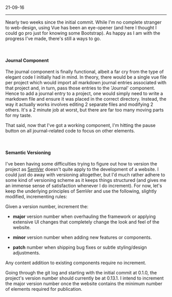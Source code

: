 21-09-16

---

Nearly two weeks since the initial commit. While I'm no complete stranger to web-design, using Vue has been an eye-opener 
(and here I thought I could go pro just for knowing some Bootstrap). As happy as I am with the progress I've made, there's 
still a ways to go.

<br/>

#### Journal Component

The journal component is finally functional, albeit a far cry from the type of elegant code I initially had in mind. In 
theory, there would be a single vue file per project which would import all markdown journal entries associated with that 
project and, in turn, pass those entries to the 'Journal' component. Hence to add a journal entry to a project, one would 
simply need to write a markdown file and ensure it was placed in the correct directory. Instead, the way it actually works 
involves editing 2 separate files and modifying 2 others. It's a 2 minute job at worst, but there are far too many moving 
parts for my taste.

That said, now that I've got a working component, I'm hitting the pause button on all journal-related code to focus on 
other elements.

<br/>

#### Semantic Versioning

I've been having some difficulties trying to figure out how to version the project as [SemVer](https://semver.org/) 
doesn't quite apply to the development of a website. I could just do away with versioning altogether, but I'd much rather 
adhere to some kind of versioning scheme as it keeps things structured (and gives me an immense sense of satisfaction 
whenever I do increment). For now, let's keep the underlying principles of SemVer and use the following, slightly 
modified, incrementing rules:

Given a version number, increment the:

- __major__ version number when overhauling the framework or applying extensive UI changes that completely change the look and 
feel of the website.

- __minor__ version number when adding new features or components.

- __patch__ number when shipping bug fixes or subtle styling/design adjustments.

Any content addition to existing components require no increment.

Going through the git log and starting with the initial commit at 0.1.0, the project's version number should currently be 
at 0.13.1. I intend to increment the major version number once the website contains the minimum number of elements 
required for publication.
